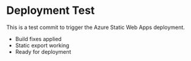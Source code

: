 # Deployment Test

This is a test commit to trigger the Azure Static Web Apps deployment.

- Build fixes applied
- Static export working
- Ready for deployment 